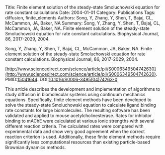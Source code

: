 Title: Finite element solution of the steady-state Smoluchowski equation for rate constant calculations
Date: 2004-01-01
Category: Publications
Tags: diffusion, finite_elements
Authors: Song, Y, Zhang, Y, Shen, T, Bajaj, CL, McCammon, JA, Baker, NA
Summary: Song, Y, Zhang, Y, Shen, T, Bajaj, CL, McCammon, JA, Baker, NA. Finite element solution of the steady-state Smoluchowski equation for rate constant calculations. Biophysical Journal, 86, 2017-2029, 2004. 

Song, Y, Zhang, Y, Shen, T, Bajaj, CL, McCammon, JA, Baker, NA. Finite element solution of the steady-state Smoluchowski equation for rate constant calculations. Biophysical Journal, 86, 2017-2029, 2004. 

[http://www.sciencedirect.com/science/article/pii/S0006349504742630](http://www.sciencedirect.com/science/article/pii/S0006349504742630). PMID:[15041644](http://www.ncbi.nlm.nih.gov/pubmed/15041644). DOI:[10.1016/S0006-3495(04)74263-0](http://dx.doi.org/10.1016/S0006-3495(04)74263-0)

This article describes the development and implementation of algorithms to study diffusion in biomolecular systems using continuum mechanics equations. Specifically, finite element methods have been developed to solve the steady-state Smoluchowski equation to calculate ligand binding rate constants for large biomolecules. The resulting software has been validated and applied to mouse acetylcholinesterase. Rates for inhibitor binding to mAChE were calculated at various ionic strengths with several different reaction criteria. The calculated rates were compared with experimental data and show very good agreement when the correct reaction criterion is used. Additionally, these finite element methods require significantly less computational resources than existing particle-based Brownian dynamics methods.
